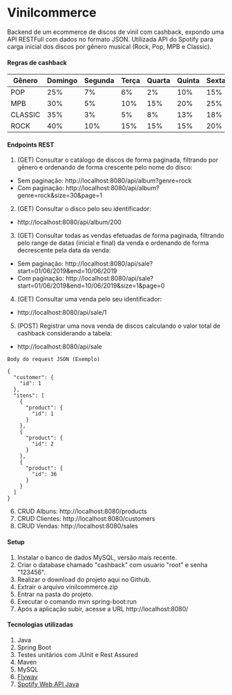 # Vinilcommerce

Backend de um ecommerce de discos de vinil com cashback, expondo uma API RESTFull com dados no formato JSON. 
Utilizada API do Spotify para carga inicial dos discos por gênero musical (Rock, Pop, MPB e Classic).

#### Regras de cashback

| Gênero  | Domingo | Segunda | Terça | Quarta | Quinta | Sexta | Sábado |
|---------|---------|---------|-------|--------|--------|-------|--------|
| POP     | 25%     | 7%      | 6%    | 2%     | 10%    | 15%   | 20%    |
| MPB     | 30%     | 5%      | 10%   | 15%    | 20%    | 25%   | 30%    |
| CLASSIC | 35%     | 3%      | 5%    | 8%     | 13%    | 18%   | 25%    |
| ROCK    | 40%     | 10%     | 15%   | 15%    | 15%    | 20%   | 40%    |

  #### Endpoints REST
  1. (GET) Consultar o catálogo de discos de forma paginada, filtrando por gênero e
  ordenando de forma crescente pelo nome do disco:   
   - Sem paginação: http://localhost:8080/api/album?genre=rock
   - Com paginação: http://localhost:8080/api/album?genre=rock&size=30&page=1

  2. (GET) Consultar o disco pelo seu identificador: 
   - http://localhost:8080/api/album/200

  3. (GET) Consultar todas as vendas efetuadas de forma paginada, filtrando pelo range
  de datas (inicial e final) da venda e ordenando de forma decrescente pela
  data da venda:    
   - Sem paginação: http://localhost:8080/api/sale?start=01/06/2019&end=10/06/2019
   - Com paginação: http://localhost:8080/api/sale?start=01/06/2019&end=10/06/2019&size=1&page=0

  4. (GET) Consultar uma venda pelo seu identificador: 
   - http://localhost:8080/api/sale/1

  5. (POST) Registrar uma nova venda de discos calculando o valor total de cashback
  considerando a tabela: 
   - http://localhost:8080/api/sale
    
    Body do request JSON (Exemplo)
    
    {
      "customer": {
        "id": 1
      },
      "itens": [
        {
          "product": {
            "id": 1
          }
        },
        {
          "product": {
            "id": 2
          }
        },
        {
          "product": {
            "id": 36
          }
        }
      ]
    }   
   
   6. CRUD Albuns: http://localhost:8080/products
   7. CRUD Clientes: http://localhost:8080/customers
   8. CRUD Vendas: http://localhost:8080/sales
   
   
  #### Setup
  1. Instalar o banco de dados MySQL, versão mais recente.
  2. Criar o database chamado "cashback" com usuario "root" e senha "123456".
  2. Realizar o download do projeto aqui no Github.
  2. Extrair o arquivo vinilcommerce.zip
  3. Entrar na pasta do projeto.
  4. Executar o comando mvn spring-boot:run
  5. Após a aplicação subir, acesse a URL http://localhost:8080/
  
  #### Tecnologias utilizadas
  1. Java
  2. Spring Boot
  3. Testes unitários com JUnit e Rest Assured
  4. Maven
  5. MySQL
  6. [Flyway](https://flywaydb.org/)
  7. [Spotify Web API Java](https://github.com/thelinmichael/spotify-web-api-java)
